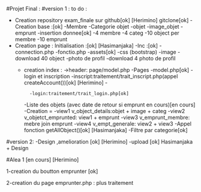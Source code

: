 #Projet Final :
#version 1 :
to do :
* Creation repository exam_finale sur github[ok] [Herimino]
  gitclone[ok]
-Creation base :[ok]
  -Membre 
  -Categorie objet
  -objet
  -image_objet
  -emprunt
-insertion donnee[ok]
  -4 membre 
  -4 categ
  -10 object per membre
  -10 emprunt
 * Creation page :
  Initialisation :[ok] [Hasimanjaka]
    -Inc :[ok]
      -connection.php
      -fonctio.php
    -assets[ok]
      -css (bootstrap)
      -image
        -download 40 object
      -photo de profil
        -download 4 photo de profil
    - creation index :
      ->header: page/model.php
    -Pages
      -model.php[ok]
      -login et inscription
            -inscript:traitement/trait_inscript.php(appel createAccount())[ok] [Herimino]
            -

            -login:traitement/trait_login.php[ok]
          
      -Liste des objets (avec date de retour si emprunt en cours)[en cours]
        -Creation = -view1  v_object_details:objet + image + categ
                    -view2 v_objetct_emprunted: view1 + emprunt
                    -view3 v_emprunt_membre: mebre join emprunt
                    -view4 v_empt_generale: view2 + view3
         -Appel fonction getAllObject()[ok] [Hasimanjaka]
      -Filtre par categorie[ok]

#version 2:
 -Design ,amelioration [ok] [Herimino]
 -upload [ok] Hasimanjaka + Design

#Alea 1 [en cours] [Herimino]
 

   1-creation du boutton emprunter [ok]
 

   2-creation du page emprunter.php :
   plus traitement




